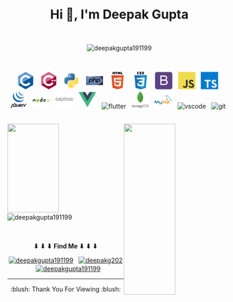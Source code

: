 <h1 align="center">Hi 👋, I'm Deepak Gupta</h1>
<br />
<p align="center"> <img src="https://komarev.com/ghpvc/?username=deepakgupta191199" alt="deepakgupta191199" /> </p>
<br />
<p align="center">
  <img src="https://raw.githubusercontent.com/devicons/devicon/master/icons/c/c-original.svg" alt="c" width="40" height="40"/>&nbsp;&nbsp;
  <img src="https://raw.githubusercontent.com/devicons/devicon/master/icons/cplusplus/cplusplus-original.svg" alt="cpp" width="40" height="40"/>&nbsp;&nbsp;
  <img src="https://raw.githubusercontent.com/devicons/devicon/master/icons/python/python-original.svg" alt="python" width="40" height="40"/>&nbsp;&nbsp;
  <img src="https://raw.githubusercontent.com/devicons/devicon/master/icons/php/php-original.svg" alt="php" width="40" height="40"/>&nbsp;&nbsp;
  <img src="https://raw.githubusercontent.com/devicons/devicon/master/icons/html5/html5-original-wordmark.svg" alt="html5" width="40" height="40"/>&nbsp;&nbsp;
  <img src="https://raw.githubusercontent.com/devicons/devicon/master/icons/css3/css3-original-wordmark.svg" alt="css3" width="40" height="40"/>&nbsp;&nbsp;
  <img src="https://raw.githubusercontent.com/devicons/devicon/master/icons/bootstrap/bootstrap-plain.svg" alt="bootstrap" width="40" height="40"/>&nbsp;&nbsp;
  <img src="https://raw.githubusercontent.com/devicons/devicon/master/icons/javascript/javascript-original.svg" alt="javascript" width="40" height="40"/>&nbsp;&nbsp;
    <img src="https://raw.githubusercontent.com/devicons/devicon/master/icons/typescript/typescript-original.svg" alt="typescript" width="40" height="40"/>&nbsp;&nbsp;
  <img src="https://raw.githubusercontent.com/devicons/devicon/master/icons/jquery/jquery-original-wordmark.svg" alt="jquery" width="40" height="40"/>&nbsp;&nbsp;
  <img src="https://raw.githubusercontent.com/devicons/devicon/master/icons/nodejs/nodejs-original-wordmark.svg" alt="nodejs" width="40" height="40"/>&nbsp;&nbsp; 
  <img src="https://raw.githubusercontent.com/devicons/devicon/master/icons/express/express-original-wordmark.svg" alt="express" width="40" height="40"/>&nbsp;&nbsp;
  <img src="https://raw.githubusercontent.com/devicons/devicon/master/icons/vuejs/vuejs-original.svg" alt="vue" width="40" height="40"/>&nbsp;&nbsp;
  <img src="https://www.vectorlogo.zone/logos/flutterio/flutterio-icon.svg" alt="flutter" width="40" height="40"/>&nbsp;&nbsp;
  <img src="https://raw.githubusercontent.com/devicons/devicon/master/icons/mongodb/mongodb-original-wordmark.svg" alt="mongodb" width="40" height="40"/>&nbsp;&nbsp;
  <img src="https://raw.githubusercontent.com/devicons/devicon/master/icons/mysql/mysql-original-wordmark.svg" alt="mysql" width="40" height="40"/>&nbsp;&nbsp;
  <img src="https://upload.wikimedia.org/wikipedia/commons/thumb/9/9a/Visual_Studio_Code_1.35_icon.svg/1024px-Visual_Studio_Code_1.35_icon.svg.png" alt="vscode" width="40" height="40"/>&nbsp;&nbsp;
<img src="https://www.vectorlogo.zone/logos/git-scm/git-scm-icon.svg" alt="git" width="40" height="40"/>&nbsp;&nbsp;
  </p>
<br />

<!-- Looks Bad in small screens -->
<div>
  <img src="https://i.giphy.com/media/l4hLVfpZQf1Ca0bhm/giphy-downsized.gif" align="right" width="48%" height="385"/>
</div>
<div>
  <img align="center" width="48%" height="200" src=https://github-readme-stats.vercel.app/api?username=deepakgupta191199&theme=dracula&show_icons=true" />

  <img align="center" height="180" width="40%" src="https://github-readme-stats.vercel.app/api/top-langs/?username=deepakgupta191199&layout=compact&theme=dracula" alt="deepakgupta191199" />  
</div>



<br />
&nbsp;
<br />
<p align="center"><strong> ⬇ ⬇ ⬇ Find Me ⬇ ⬇ ⬇ </strong></p>
<p align="center">
<a href="https://linkedin.com/in/deepakgupta191199" target="blank"><img align="center" src="https://www.vectorlogo.zone/logos/linkedin/linkedin-icon.svg" alt="deepakgupta191199" height="30" width="30" /></a>&nbsp&nbsp
<a href="https://www.hackerrank.com/deepakg202" target="blank"><img align="center" src="https://cdn.jsdelivr.net/npm/simple-icons@3.0.1/icons/hackerrank.svg" alt="deepakg202" height="30" width="30" /></a>&nbsp&nbsp
<a href="https://stackoverflow.com/users/12200445/deepakgupta191199" target="blank"><img align="center" src="https://www.vectorlogo.zone/logos/stackoverflow/stackoverflow-icon.svg" alt="deepakgupta191199" height="30" width="30" /></a>
</p>

---

<p align = "center">
:blush:	Thank You For Viewing :blush:
</p>
